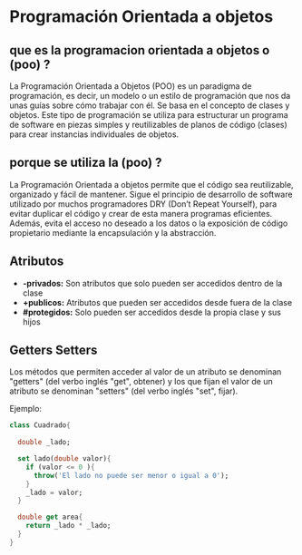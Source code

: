 # Programación Orientada a objetos

## que es la programacion orientada a objetos o (poo) ?
La Programación Orientada a Objetos (POO) es un paradigma de programación, es decir, un modelo o un estilo de programación que nos da unas guías sobre cómo trabajar con él. Se basa en el concepto de clases y objetos. Este tipo de programación se utiliza para estructurar un programa de software en piezas simples y reutilizables de planos de código (clases) para crear instancias individuales de objetos. 

## porque se utiliza la (poo) ?
La Programación Orientada a objetos permite que el código sea reutilizable, organizado y fácil de mantener. Sigue el principio de desarrollo de software utilizado por muchos programadores DRY (Don’t Repeat Yourself), para evitar duplicar el código y crear de esta manera programas eficientes. Además, evita el acceso no deseado a los datos o la exposición de código propietario mediante la encapsulación y la abstracción.

## Atributos
- **-privados:** Son atributos que solo pueden ser accedidos dentro de la clase
- **+publicos:** Atributos que pueden ser accedidos desde fuera de la clase
- **#protegidos:** Solo pueden ser accedidos desde la propia clase y sus hijos

## Getters Setters
Los métodos que permiten acceder al valor de un atributo se denominan "getters" (del verbo inglés "get", obtener) y los que fijan el valor de un atributo se denominan "setters" (del verbo inglés "set", fijar).

Ejemplo:

```dart
class Cuadrado{
  
  double _lado;

  set lado(double valor){
    if (valor <= 0 ){
      throw('El lado no puede ser menor o igual a 0');
    }
    _lado = valor;
  }

  double get area{
    return _lado * _lado;
  }
}
```
